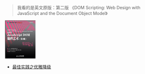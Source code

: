 > 我看的是英文原版：第二版  《DOM Scripting: Web Design with JavaScript and the Document Object Model》

<img src="img\image-20230225141448646.png" alt="image-20230225141448646" style="zoom:33%;width:300px" />

- [最佳实践之优雅降级](./最佳实践之优雅降级.md)
